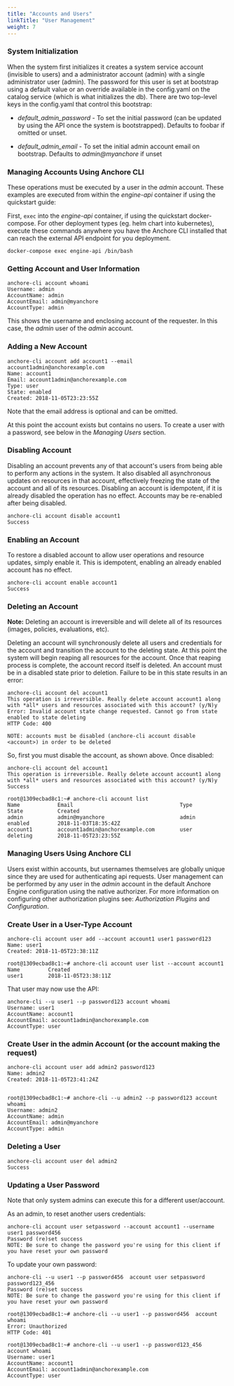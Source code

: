 ```yaml
---
title: "Accounts and Users"
linkTitle: "User Management"
weight: 7
---
```


### System Initialization

When the system first initializes it creates a system service account (invisible to users) and a administrator account (admin) with a single administrator user (admin). The password for this user is set at bootstrap using a default value or an override available in the config.yaml on the catalog service (which is what initializes the db). There are two top-level keys in the config.yaml that control this bootstrap:

- *default_admin_password* - To set the initial password (can be updated by using the API once the system is bootstrapped). Defaults to foobar if omitted or unset.

- *default_admin_email* - To set the initial admin account email on bootstrap. Defaults to *admin@myanchore* if unset

### Managing Accounts Using Anchore CLI

These operations must be executed by a user in the *admin* account. These examples are executed from within the *engine-api* container if using the quickstart guide:

First, `exec` into the *engine-api* container, if using the quickstart docker-compose. For other deployment types (eg. helm chart into kubernetes), execute these commands anywhere you have the Anchore CLI installed that can reach the external API endpoint for you deployment.

`docker-compose exec engine-api /bin/bash`

### Getting Account and User Information

```
anchore-cli account whoami
Username: admin
AccountName: admin
AccountEmail: admin@myanchore
AccountType: admin
```

This shows the username and enclosing account of the requester. In this case, the *admin* user of the *admin* account.

### Adding a New Account

```
anchore-cli account add account1 --email account1admin@anchorexample.com
Name: account1
Email: account1admin@anchorexample.com
Type: user
State: enabled
Created: 2018-11-05T23:23:55Z
```

Note that the email address is optional and can be omitted.

At this point the account exists but contains no users. To create a user with a password, see below in the *Managing Users* section.

### Disabling Account

Disabling an account prevents any of that account's users from being able to perform any actions in the system. It also disabled all asynchronous updates on resources in that account, effectively freezing the state of the account and all of its resources. Disabling an account is idempotent, if it is already disabled the operation has no effect. Accounts may be re-enabled after being disabled.

```
anchore-cli account disable account1
Success
```

### Enabling an Account

To restore a disabled account to allow user operations and resource updates, simply enable it. This is idempotent, enabling an already enabled account has no effect.

```
anchore-cli account enable account1
Success
```

### Deleting an Account

**Note:** Deleting an account is irreversible and will delete all of its resources (images, policies, evaluations, etc).

Deleting an account will synchronously delete all users and credentials for the account and transition the account to the deleting state. At this point the system will begin reaping all resources for the account. Once that reaping process is complete, the account record itself is deleted. An account must be in a disabled state prior to deletion. Failure to be in this state results in an error:

```
anchore-cli account del account1
This operation is irreversible. Really delete account account1 along with *all* users and resources associated with this account? (y/N)y
Error: Invalid account state change requested. Cannot go from state enabled to state deleting
HTTP Code: 400

NOTE: accounts must be disabled (anchore-cli account disable <account>) in order to be deleted
```

So, first you must disable the account, as shown above. Once disabled:

```
anchore-cli account del account1
This operation is irreversible. Really delete account account1 along with *all* users and resources associated with this account? (y/N)y
Success

root@1309ecbad8c1:~# anchore-cli account list
Name            Email                                  Type         State           Created                     
admin           admin@myanchore                        admin        enabled         2018-11-03T18:35:42Z        
account1        account1admin@anchorexample.com        user         deleting        2018-11-05T23:23:55Z        
```

### Managing Users Using Anchore CLI

Users exist within accounts, but usernames themselves are globally unique since they are used for authenticating api requests. User management can be performed by any user in the *admin* account in the default Anchore Engine configuration using the native authorizer. For more information on configuring other authorization plugins see: *Authorization Plugins* and *Configuration*.

### Create User in a User-Type Account

```
anchore-cli account user add --account account1 user1 password123
Name: user1
Created: 2018-11-05T23:38:11Z

root@1309ecbad8c1:~# anchore-cli account user list --account account1
Name         Created                     
user1        2018-11-05T23:38:11Z 
```

That user may now use the API:

```
anchore-cli --u user1 --p password123 account whoami
Username: user1
AccountName: account1
AccountEmail: account1admin@anchorexample.com
AccountType: user
```

### Create User in the admin Account (or the account making the request)

```
anchore-cli account user add admin2 password123
Name: admin2
Created: 2018-11-05T23:41:24Z


root@1309ecbad8c1:~# anchore-cli --u admin2 --p password123 account whoami
Username: admin2
AccountName: admin
AccountEmail: admin@myanchore
AccountType: admin
```

### Deleting a User

```
anchore-cli account user del admin2
Success
```

### Updating a User Password

Note that only system admins can execute this for a different user/account.

As an admin, to reset another users credentials:

```
anchore-cli account user setpassword --account account1 --username user1 password456
Password (re)set success
NOTE: Be sure to change the password you're using for this client if you have reset your own password
```

To update your own password:

```
anchore-cli --u user1 --p password456  account user setpassword password123_456
Password (re)set success
NOTE: Be sure to change the password you're using for this client if you have reset your own password

root@1309ecbad8c1:~# anchore-cli --u user1 --p password456  account whoami
Error: Unauthorized
HTTP Code: 401

root@1309ecbad8c1:~# anchore-cli --u user1 --p password123_456  account whoami
Username: user1
AccountName: account1
AccountEmail: account1admin@anchorexample.com
AccountType: user
```